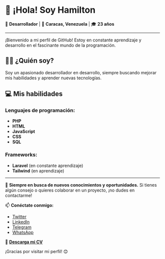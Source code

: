 # 👋 ¡Hola! Soy Hamilton

🌟 **Desarrollador** | 📍 **Caracas, Venezuela** | 🎓 **23 años**

---

¡Bienvenido a mi perfil de GitHub! Estoy en constante aprendizaje y desarrollo en el fascinante mundo de la programación.

## 🧑‍💻 ¿Quién soy?

Soy un apasionado desarrollador en desarrollo, siempre buscando mejorar mis habilidades y aprender nuevas tecnologías. 

## 💻 Mis habilidades

### Lenguajes de programación:
- **PHP**
- **HTML**
- **JavaScript**
- **CSS**
- **SQL**

### Frameworks:
- **Laravel** (en constante aprendizaje)
- **Tailwind** (en aprendizaje)

---

🌱 **Siempre en busca de nuevos conocimientos y oportunidades.** Si tienes algún consejo o quieres colaborar en un proyecto, ¡no dudes en contactarme!

📫 **Conéctate conmigo:**
- [Twitter](https://x.com/hamiltonleon2)
- [LinkedIn](https://linkedin.com/in/hamiltonleon2)
- [Telegram](https://t.me/HamiltonLeon2)
- [WhatsApp](https://wa.me/584241301726)

📄 **[Descarga mi CV](https://drive.google.com/file/d/1TsfxvAlrTjaJ3fCaq1qam_P8w2H3QhIB/view?usp=drivesdk)**

¡Gracias por visitar mi perfil! 😊
